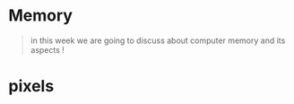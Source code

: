 # Memory
> in this week we are going to discuss about computer memory and its aspects !

# pixels 

